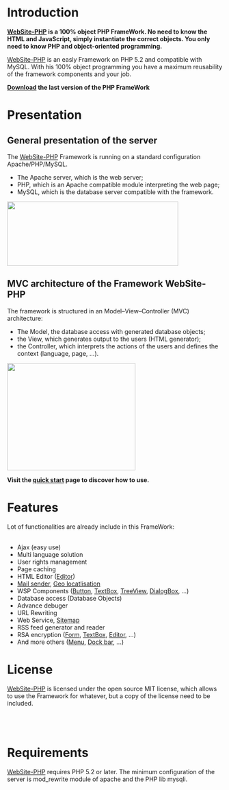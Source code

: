 # Introduction #

**[WebSite-PHP](http://www.website-php.com) is a 100% object PHP FrameWork. No need to know the HTML and JavaScript, simply instantiate the correct objects. You only need to know PHP and object-oriented programming.**

[WebSite-PHP](http://www.website-php.com) is an easly Framework on PHP 5.2 and compatible with MySQL.
With his 100% object programming you have a maximum reusability of the framework components and your job.

**[Download](http://www.website-php.com/download.html) the last version of the PHP FrameWork**



# Presentation #

## General presentation of the server ##
The [WebSite-PHP](http://www.website-php.com) Framework is running on a standard configuration Apache/PHP/MySQL.
  * The Apache server, which is the web server;
  * PHP, which is an Apache compatible module interpreting the web page;
  * MySQL, which is the database server compatible with the framework.

<img src='http://www.website-php.com/img/schema_server.png' width='400' height='150'>

<h2>MVC architecture of the Framework WebSite-PHP</h2>
The framework is structured in an Model–View–Controller (MVC) architecture:<br>
<ul><li>The Model, the database access with generated database objects;<br>
</li><li>the View, which generates output to the users (HTML generator);<br>
</li><li>the Controller, which interprets the actions of the users and defines the context (language, page, ...).</li></ul>

<img src='http://www.website-php.com/img/schema_mvc.png' width='300' height='250'>

<b>Visit the <a href='http://www.website-php.com/quick-start.html'>quick start</a> page to discover how to use.</b>



<h1>Features</h1>
Lot of functionalities are already include in this FrameWork:<br>
<br>
<ul><li>Ajax (easy use)<br>
</li><li>Multi language solution<br>
</li><li>User rights management<br>
</li><li>Page caching<br>
</li><li>HTML Editor (<a href='http://www.website-php.com/documentation/?package=display&cls=Editor'>Editor</a>)<br>
</li><li><a href='http://www.website-php.com/documentation/?package=utils&cls=SmtpMail'>Mail sender</a>, <a href='http://www.website-php.com/documentation/?package=utils&cls=GeoLocalisation'>Geo locatlisation</a>
</li><li>WSP Components (<a href='http://www.website-php.com/documentation/?package=display&cls=Button'>Button</a>, <a href='http://www.website-php.com/documentation/?package=display&cls=TextBox'>TextBox</a>, <a href='http://www.website-php.com/documentation/?package=display&subcls=advanced_object-treeview&cls=TreeView'>TreeView</a>, <a href='http://www.website-php.com/documentation/?package=display&cls=DialogBox'>DialogBox</a>, ...)<br>
</li><li>Database access (Database Objects)<br>
</li><li>Advance debuger<br>
</li><li>URL Rewriting<br>
</li><li>Web Service, <a href='http://www.website-php.com/documentation/?package=utils&cls=GoogleSitemap'>Sitemap</a>
</li><li>RSS feed generator and reader<br>
</li><li>RSA encryption (<a href='http://www.website-php.com/documentation/?package=display&cls=Form'>Form</a>, <a href='http://www.website-php.com/documentation/?package=display&cls=TextBox'>TextBox</a>, <a href='http://www.website-php.com/documentation/?package=display&cls=Editor'>Editor</a>, ...)<br>
</li><li>And more others (<a href='http://www.website-php.com/documentation/?package=display&subcls=advanced_object-menu&cls=Menu'>Menu</a>, <a href='http://www.website-php.com/documentation/?package=display&subcls=advanced_object-menu-dockmenu&cls=DockMenu'>Dock bar</a>, ...)</li></ul>



<h1>License</h1>
<a href='http://www.website-php.com'>WebSite-PHP</a> is licensed under the open source MIT license, which allows to use the Framework for whatever, but a copy of the license need to be included.<br>
<br>
<br>
<br>
<h1>Requirements</h1>
<a href='http://www.website-php.com'>WebSite-PHP</a> requires PHP 5.2 or later. The minimum configuration of the server is mod_rewrite module of apache and the PHP lib mysqli.